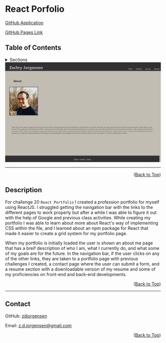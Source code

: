 <div id="top"></div>

# React Porfolio

  [GitHub Application](https://github.com/zdjorgensen/React-Portfolio)

  [GitHub Pages Link](https://zdjorgensen.github.io/React-Portfolio/)

  ## Table of Contents

<details>
    <summary> Sections </summary>
    <ul>
        <li> <a href="#description"> Description </a> </li>
        <li> <a href="#contact"> Contact </a> </li>
    </ul>    
</details>

<img src='./src/img/React-portfolio.png' alt='Portfolio about page'>

  <hr>

  <p align="right">(<a href="#top">Back to Top</a>)</p>

<div id="description"></div>

  ## Description

  For challenge 20 `React Portfolio` I created a profession portfolio for myself using ReactJS. I struggled getting the navigation bar with the links to the different pages to work properly but after a while I was able to figure it out with the help of Google and previous class activities. While creating my portfolio I was able to learn about more about React's way of implementing CSS within the file, and I learned about an npm package for React that made it easier to create a grid system for my portfolio page. 

  When my portfolio is initially loaded the user is shown an about me page that has a breif description of who I am, what I currently do, and what some of my goals are for the future. In the navigation bar, if the user clicks on any of the other links, they are taken to a portfolio page with previous challenges I created, a contact page where the user can submit a form, and a resume section with a downloadable version of my resume and some of my proficiencies on front-end and back-end developments. 
  <p align="right">(<a href="#top">Back to Top</a>)</p>

  <hr>

  <div id="contact"></div>

  ## Contact
  GitHub: [zdjorgensen](https://github.com/zdjorgensen)
  
  Email: z.d.jorgensen@gmail.com

  <p align="right">(<a href="#top">Back to Top</a>)</p>


 
  